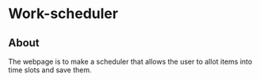 # Work-scheduler

## About
The webpage is to make a scheduler that allows the user to allot items into time slots and save them.
